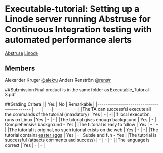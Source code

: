 # Executable-tutorial: Setting up a Linode server running Abstruse for Continuous Integration testing with automated performance alerts

[Abstruse](https://github.com/bleenco/abstruse)
[Linode](https://www.linode.com/)

## Members

Alexander Kruger [@alekru](https://github.com/thestar19)
Anders Renström [@renstr](https://github.com/Renstrom)

##Submission
Final product is in the same folder as Executable_Tutorial-3.pdf

##Grading Critera
|                                             | Yes | No | Remarkable |
|-------------------------------------------- | ----|----|-------------|
|The TA can successful execute all the commands of the tutorial (mandatory) | Yes | - | -|
|If local execution, runs on Linux | Yes | - | - |
|The tutorial gives enough background | Yes | - | Comprehensive background - Yes |
|The tutorial is easy to follow  | Yes | - | - |
|The tutorial is original, no such tutorial exists on the web | Yes | - | - |
|The tutorial contains [easter eggs](https://github.com/OrkoHunter/python-easter-eggs) | Yes | - | Subtle and fun - Yes |
|The tutorial is successful (attracts comments and success) | - | - | - |
|The language is correct | Yes | - | -  |
